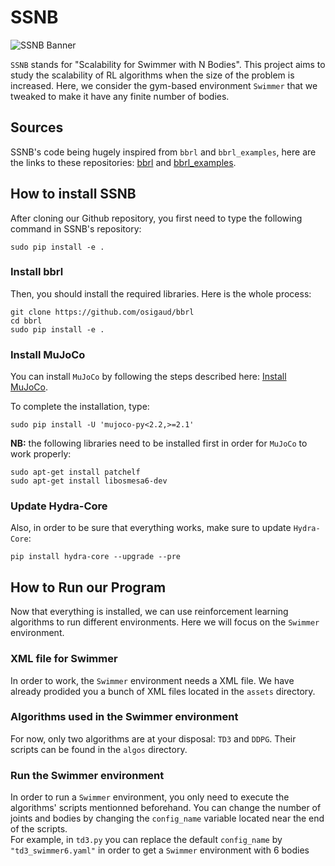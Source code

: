 # SSNB

![SSNB Banner](https://github.com/PaulTiberiu/SSNB/blob/main/SSNB.png)

`SSNB` stands for "Scalability for Swimmer with N Bodies". This project aims to study the scalability of RL algorithms when the size of the problem is increased. Here, we consider the gym-based environment `Swimmer` that we tweaked to make it have any finite number of bodies.


## Sources

SSNB's code being hugely inspired from `bbrl` and `bbrl_examples`, here are the links to these repositories: [bbrl](https://github.com/osigaud/bbrl) and [bbrl_examples](https://github.com/osigaud/bbrl_examples).


## How to install SSNB

After cloning our Github repository, you first need to type the following command in SSNB's repository:
```
sudo pip install -e .
```


### Install bbrl

Then, you should install the required libraries. Here is the whole process:
```
git clone https://github.com/osigaud/bbrl
cd bbrl
sudo pip install -e .
```


### Install MuJoCo

You can install `MuJoCo` by following the steps described here: [Install MuJoCo](https://github.com/openai/mujoco-py#install-mujoco).

To complete the installation, type:
```
sudo pip install -U 'mujoco-py<2.2,>=2.1'
```

**NB:** the following libraries need to be installed first in order for `MuJoCo` to work properly:
```
sudo apt-get install patchelf
sudo apt-get install libosmesa6-dev
```


### Update Hydra-Core

Also, in order to be sure that everything works, make sure to update `Hydra-Core`:
```
pip install hydra-core --upgrade --pre
```


## How to Run our Program

Now that everything is installed, we can use reinforcement learning algorithms to run different environments. Here we will focus on the `Swimmer` environment.


### XML file for Swimmer

In order to work, the `Swimmer` environment needs a XML file. We have already prodided you a bunch of XML files located in the `assets` directory.


### Algorithms used in the Swimmer environment

For now, only two algorithms are at your disposal: `TD3` and `DDPG`. Their scripts can be found in the `algos` directory.


### Run the Swimmer environment

In order to run a `Swimmer` environment, you only need to execute the algorithms' scripts mentionned beforehand. You can change the number of joints and bodies by changing the `config_name` variable located near the end of the scripts.<br>
For example, in `td3.py` you can replace the default `config_name` by `"td3_swimmer6.yaml"` in order to get a `Swimmer` environment with 6 bodies
